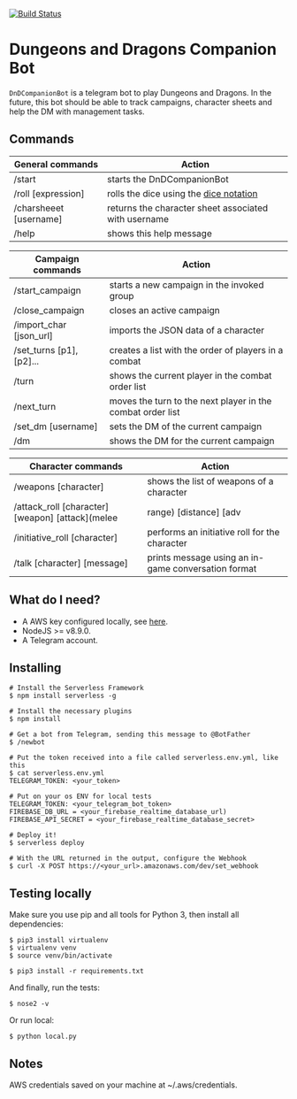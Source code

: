 [![Build Status](https://travis-ci.com/satanas/DnDCompanionBot.svg?branch=master)](https://travis-ci.com/satanas/DnDCompanionBot)

# Dungeons and Dragons Companion Bot
`DnDCompanionBot` is a telegram bot to play Dungeons and Dragons. In the future, this bot should be able to track
campaigns, character sheets and help the DM with management tasks.

## Commands
General commands | Action
--------|-------
/start | starts the DnDCompanionBot
/roll [expression] | rolls the dice using the [dice notation](https://en.wikipedia.org/wiki/Dice_notation)
/charsheeet [username] | returns the character sheet associated with username
/help | shows this help message

Campaign commands | Action
--------|-------
/start_campaign | starts a new campaign in the invoked group
/close_campaign | closes an active campaign
/import_char [json_url] | imports the JSON data of a character
/set_turns [p1],[p2]... | creates a list with the order of players in a combat
/turn | shows the current player in the combat order list
/next_turn | moves the turn to the next player in the combat order list
/set_dm [username] | sets the DM of the current campaign
/dm | shows the DM for the current campaign

Character commands | Action
--------|-------
/weapons [character] | shows the list of weapons of a character
/attack_roll [character] [weapon] [attack](melee|range) [distance] [adv|disadv] | performs an attack roll
/initiative_roll [character] | performs an initiative roll for the character
/talk [character] [message] | prints message using an in-game conversation format

## What do I need?
- A AWS key configured locally, see [here](https://serverless.com/framework/docs/providers/aws/guide/credentials/).
- NodeJS >= v8.9.0.
- A Telegram account.

## Installing
```
# Install the Serverless Framework
$ npm install serverless -g

# Install the necessary plugins
$ npm install

# Get a bot from Telegram, sending this message to @BotFather
$ /newbot

# Put the token received into a file called serverless.env.yml, like this
$ cat serverless.env.yml
TELEGRAM_TOKEN: <your_token>

# Put on your os ENV for local tests
TELEGRAM_TOKEN: <your_telegram_bot_token>
FIREBASE_DB_URL = <your_firebase_realtime_database_url)
FIREBASE_API_SECRET = <your_firebase_realtime_database_secret>

# Deploy it!
$ serverless deploy

# With the URL returned in the output, configure the Webhook
$ curl -X POST https://<your_url>.amazonaws.com/dev/set_webhook
```

## Testing locally

Make sure you use pip and all tools for Python 3, then install all dependencies:

```
$ pip3 install virtualenv
$ virtualenv venv
$ source venv/bin/activate

$ pip3 install -r requirements.txt
```

And finally, run the tests:
```
$ nose2 -v
```

Or run local:
```
$ python local.py
```

## Notes
AWS credentials saved on your machine at ~/.aws/credentials.
